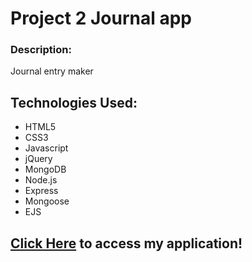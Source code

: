 # Project 2 Journal app

### Description:

Journal entry maker


## Technologies Used:

- HTML5
- CSS3
- Javascript
- jQuery
- MongoDB
- Node.js
- Express
- Mongoose
- EJS


## [Click Here](#) to access my application!